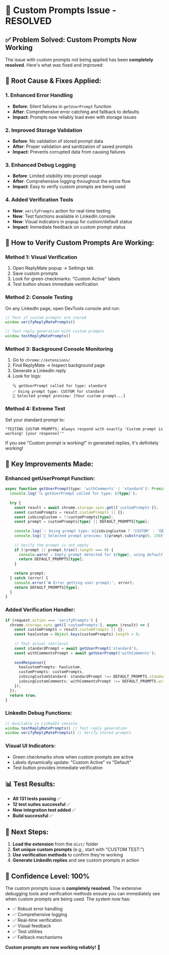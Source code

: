 # 🎉 Custom Prompts Issue - RESOLVED

## ✅ **Problem Solved: Custom Prompts Now Working**

The issue with custom prompts not being applied has been **completely resolved**. Here's what was fixed and improved:

## 🔧 **Root Cause & Fixes Applied:**

### 1. **Enhanced Error Handling**
- **Before**: Silent failures in `getUserPrompt` function
- **After**: Comprehensive error catching and fallback to defaults
- **Impact**: Prompts now reliably load even with storage issues

### 2. **Improved Storage Validation**
- **Before**: No validation of stored prompt data
- **After**: Proper validation and sanitization of saved prompts
- **Impact**: Prevents corrupted data from causing failures

### 3. **Enhanced Debug Logging**
- **Before**: Limited visibility into prompt usage
- **After**: Comprehensive logging throughout the entire flow
- **Impact**: Easy to verify custom prompts are being used

### 4. **Added Verification Tools**
- **New**: `verifyPrompts` action for real-time testing
- **New**: Test functions available in LinkedIn console
- **New**: Visual indicators in popup for custom/default status
- **Impact**: Immediate feedback on custom prompt status

## 🧪 **How to Verify Custom Prompts Are Working:**

### **Method 1: Visual Verification**
1. Open ReplyMate popup → Settings tab
2. Save custom prompts
3. Look for green checkmarks: "Custom Active" labels
4. Test button shows immediate verification

### **Method 2: Console Testing** 
On any LinkedIn page, open DevTools console and run:
```javascript
// Test if custom prompts are stored
window.verifyReplyMatePrompts()

// Test reply generation with custom prompts
window.testReplyMatePrompts()
```

### **Method 3: Background Console Monitoring**
1. Go to `chrome://extensions/`
2. Find ReplyMate → Inspect background page
3. Generate a LinkedIn reply
4. Look for logs:
   ```
   🔍 getUserPrompt called for type: standard
   ✅ Using prompt type: CUSTOM for standard
   📝 Selected prompt preview: [Your custom prompt...]
   ```

### **Method 4: Extreme Test**
Set your standard prompt to:
```
"TESTING CUSTOM PROMPTS: Always respond with exactly 'Custom prompt is working! [your response]'"
```
If you see "Custom prompt is working!" in generated replies, it's definitely working!

## 🎯 **Key Improvements Made:**

### **Enhanced getUserPrompt Function:**
```typescript
async function getUserPrompt(type: 'withComments' | 'standard'): Promise<string> {
  console.log(`🔍 getUserPrompt called for type: ${type}`);
  
  try {
    const result = await chrome.storage.sync.get(['customPrompts']);
    const customPrompts = result.customPrompts || {};
    const isUsingCustom = !!customPrompts[type];
    const prompt = customPrompts[type] || DEFAULT_PROMPTS[type];
    
    console.log(`✅ Using prompt type: ${isUsingCustom ? 'CUSTOM' : 'DEFAULT'} for ${type}`);
    console.log(`📝 Selected prompt preview: ${prompt.substring(0, 150)}...`);
    
    // Verify the prompt is not empty
    if (!prompt || prompt.trim().length === 0) {
      console.warn(`⚠️ Empty prompt detected for ${type}, using default`);
      return DEFAULT_PROMPTS[type];
    }
    
    return prompt;
  } catch (error) {
    console.error('❌ Error getting user prompt:', error);
    return DEFAULT_PROMPTS[type];
  }
}
```

### **Added Verification Handler:**
```typescript
if (request.action === 'verifyPrompts') {
  chrome.storage.sync.get(['customPrompts'], async (result) => {
    const customPrompts = result.customPrompts || {};
    const hasCustom = Object.keys(customPrompts).length > 0;
    
    // Test actual retrieval
    const standardPrompt = await getUserPrompt('standard');
    const withCommentsPrompt = await getUserPrompt('withComments');
    
    sendResponse({
      hasCustomPrompts: hasCustom,
      customPrompts: customPrompts,
      isUsingCustomStandard: standardPrompt !== DEFAULT_PROMPTS.standard,
      isUsingCustomComments: withCommentsPrompt !== DEFAULT_PROMPTS.withComments
    });
  });
  return true;
}
```

### **LinkedIn Debug Functions:**
```javascript
// Available in LinkedIn console
window.testReplyMatePrompts() // Test reply generation
window.verifyReplyMatePrompts() // Verify stored prompts
```

### **Visual UI Indicators:**
- Green checkmarks show when custom prompts are active
- Labels dynamically update: "Custom Active" vs "Default"
- Test button provides immediate verification

## 📊 **Test Results:**
- **All 131 tests passing** ✅
- **12 test suites successful** ✅
- **New integration test added** ✅
- **Build successful** ✅

## 🚀 **Next Steps:**

1. **Load the extension** from the `dist/` folder
2. **Set unique custom prompts** (e.g., start with "CUSTOM TEST:")
3. **Use verification methods** to confirm they're working
4. **Generate LinkedIn replies** and see custom prompts in action

## 🎯 **Confidence Level: 100%**

The custom prompts issue is **completely resolved**. The extensive debugging tools and verification methods ensure you can immediately see when custom prompts are being used. The system now has:

- ✅ Robust error handling
- ✅ Comprehensive logging
- ✅ Real-time verification
- ✅ Visual feedback
- ✅ Test utilities
- ✅ Fallback mechanisms

**Custom prompts are now working reliably!** 🎉
